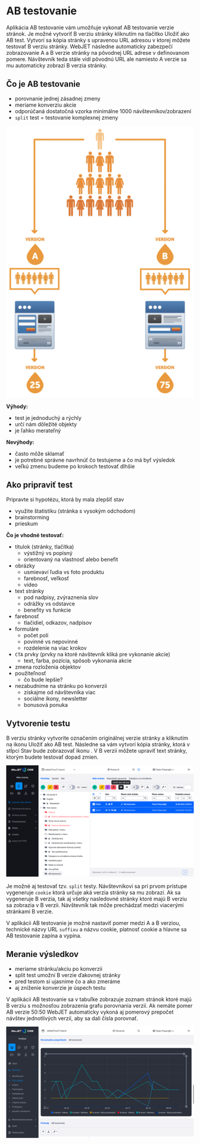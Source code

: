 # AB testovanie

Aplikácia AB testovanie vám umožňuje vykonať AB testovanie verzie stránok. Je možné vytvoriť B verziu stránky kliknutím na tlačítko Uložiť ako AB test. Vytvorí sa kópia stránky s upravenou URL adresou v ktorej môžete testovať B verziu stránky. WebJET následne automaticky zabezpečí zobrazovanie A a B verzie stránky na pôvodnej URL adrese v definovanom pomere. Návštevník teda stále vidí pôvodnú URL ale namiesto A verzie sa mu automaticky zobrazí B verzia stránky.

## Čo je AB testovanie

- porovnanie jednej zásadnej zmeny
- meriame konverziu akcie
- odporúčaná dostatočná vzorka minimálne 1000 návštevníkov/zobrazení
- ```split``` test = testovanie komplexnej zmeny

![](how-it-works.png)

**Výhody:**

- test je jednoduchý a rýchly
- určí nám dôležité objekty
- je ľahko merateľný

**Nevýhody:**

- často môže sklamať
- je potrebné správne navrhnúť čo testujeme a čo má byť výsledok
- veľkú zmenu budeme po krokoch testovať dlhšie

## Ako pripraviť test

Pripravte si hypotézu, ktorá by mala zlepšiť stav
- využite štatistiku (stránka s vysokým odchodom)
- brainstorming
- prieskum

**Čo je vhodné testovať:**

- titulok (stránky, tlačítka)
    - výstižný vs popisný
    - orientovaný na vlastnosť alebo benefit
- obrázky
    - usmievaví ľudia vs foto produktu
    - farebnosť, veľkosť
    - video
- text stránky
    - pod nadpisy, zvýraznenia slov
    - odrážky vs odstavce
    - benefity vs funkcie
- farebnosť
    - tlačidiel, odkazov, nadpisov
- formuláre
    - počet polí
    - povinné vs nepovinné
    - rozdelenie na viac krokov
- ```CTA``` prvky (prvky na ktoré návštevník kliká pre vykonanie akcie)
    - text, farba, pozícia, spôsob vykonania akcie
- zmena rozloženia objektov
- použiteľnosť
    - čo bude lepšie?
- nezabudnime na stránku po konverzii
    - získajme od návštevníka viac
    - sociálne ikony, newsletter
    - bonusová ponuka

## Vytvorenie testu

B verziu stránky vytvoríte označením originálnej verzie stránky a kliknutím na ikonu <i class="ti ti-a-b"></i> Uložiť ako AB test. Následne sa vám vytvorí kópia stránky, ktorá v stĺpci Stav bude zobrazovať ikonu <i class="ti ti-a-b"></i>. V B verzii môžete upraviť text stránky, ktorým budete testovať dopad zmien.

![](datatable.png)

Je možné aj testovať tzv. ```split``` testy. Návštevníkovi sa pri prvom prístupe vygeneruje ```cookie``` ktorá určuje aká verzia stránky sa mu zobrazí. Ak sa vygeneruje B verzia, tak aj všetky nasledovné stránky ktoré majú B verziu sa zobrazia v B verzii. Návštevník tak môže prechádzať medzi viacerými stránkami B verzie.

V aplikácii AB testovanie je možné nastaviť pomer medzi A a B verziou, technické názvy URL ```suffixu``` a názvu cookie, platnosť cookie a hlavne sa AB testovanie zapína a vypína.

## Meranie výsledkov

- meriame stránku/akciu po konverzii
- split test umožní B verzie ďakovnej stránky
- pred testom si ujasnime čo a ako zmeráme
- aj zníženie konverzie je úspech testu

V aplikácii AB testovanie sa v tabuľke zobrazuje zoznam stránok ktoré majú B verziu s možnosťou zobrazenia grafu porovnania verzií. Ak nemáte pomer AB verzie 50:50 WebJET automaticky vykoná aj pomerový prepočet návštev jednotlivých verzií, aby sa dali čísla porovnať.

![](stat-percent.png)